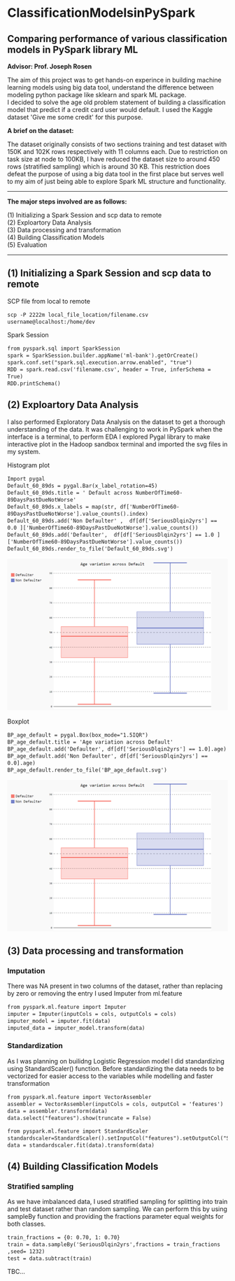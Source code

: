 # ClassificationModelsinPySpark
## Comparing performance of various classification models in PySpark library ML

**Advisor: Prof. Joseph Rosen**<br>                                                

The aim of this project was to get hands-on experince in building machine learning models using big data tool, understand the difference between modeling python package like sklearn and spark ML package. <br>
I decided to solve the age old problem statement of building a classification model that predict if a credit card user would default. I used the Kaggle dataset 'Give me some credit' for this purpose. <br>

**A brief on the dataset:** <br>

The dataset originally consists of two sections training and test dataset with 150K and 102K rows respectively with 11 columns each. Due to restriction on task size at node to 100KB, I have reduced the dataset size to around 450 rows (stratified sampling) which is around 30 KB. This restriction does defeat the purpose of using a big data tool in the first place but serves well to my aim of just being able to explore Spark ML structure and functionality.

---

**The major steps involved are as follows:** <br>

(1) Initializing a Spark Session and scp data to remote <br>
(2) Exploartory Data Analysis <br>
(3) Data processing and transformation <br>
(4) Building Classification Models <br>
(5) Evaluation <br>

---

## (1) Initializing a Spark Session and scp data to remote

SCP file from local to remote
```
scp -P 2222m local_file_location/filename.csv username@localhost:/home/dev
```

Spark Session
```
from pyspark.sql import SparkSession
spark = SparkSession.builder.appName('ml-bank').getOrCreate()
spark.conf.set("spark.sql.execution.arrow.enabled", "true")
RDD = spark.read.csv('filename.csv', header = True, inferSchema = True)
RDD.printSchema()

```

## (2) Exploartory Data Analysis
I also performed Exploratory Data Analysis on the dataset to get a thorough understanding of the data. It was challenging to work in PySpark when the interface is a terminal, to perform EDA I explored Pygal library to make interactive plot in the Hadoop sandbox terminal and imported the svg files in my system.	

Histogram plot

``` Spark
Import pygal
Default_60_89ds = pygal.Bar(x_label_rotation=45)
Default_60_89ds.title = ' Default across NumberOfTime60-89DaysPastDueNotWorse'
Default_60_89ds.x_labels = map(str, df['NumberOfTime60-89DaysPastDueNotWorse'].value_counts().index)
Default_60_89ds.add('Non Defaulter' ,  df[df['SeriousDlqin2yrs'] == 0.0 ]['NumberOfTime60-89DaysPastDueNotWorse'].value_counts())
Default_60_89ds.add('Defaulter',  df[df['SeriousDlqin2yrs'] == 1.0 ]['NumberOfTime60-89DaysPastDueNotWorse'].value_counts())
Default_60_89ds.render_to_file('Default_60_89ds.svg')

```
<img src="https://github.com/SanchayniB/ClassificationModelsinPySpark/blob/master/SubImages/EDA/Age_SD.PNG"> 

Boxplot
``` Spark
BP_age_default = pygal.Box(box_mode="1.5IQR")
BP_age_default.title = 'Age variation across Default'
BP_age_default.add('Defaulter', df[df['SeriousDlqin2yrs'] == 1.0].age)
BP_age_default.add('Non Defaulter', df[df['SeriousDlqin2yrs'] == 0.0].age)
BP_age_default.render_to_file('BP_age_default.svg')
``` 

![BoxplotAge](SubImages/EDA/Age_SD.png)

## (3) Data processing and transformation 
### Imputation
There was NA present in two columns of the dataset, rather than replacing by zero or removing the entry I used Imputer from ml.feature  <br>

``` 
from pyspark.ml.feature import Imputer
imputer = Imputer(inputCols = cols, outputCols = cols)
imputer_model = imputer.fit(data)
imputed_data = imputer_model.transform(data)
``` 
### Standardization
As I was planning on builidng Logistic Regression model I did standardizing using StandardScaler() function. Before standardizing the data needs to be vectorized for easier access to the variables while modelling and faster transformation

```
from pyspark.ml.feature import VectorAssembler
assembler = VectorAssembler(inputCols = cols, outputCol = 'features')
data = assembler.transform(data)
data.select("features").show(truncate = False)
```

```
from pyspark.ml.feature import StandardScaler
standardscaler=StandardScaler().setInputCol("features").setOutputCol("Scaled_features")
data = standardscaler.fit(data).transform(data)
```

## (4) Building Classification Models
### Stratified sampling

As we have imbalanced data, I used stratified sampling for splitting into train and test dataset rather than random sampling. We can perform this by using sampleBy function and providing the fractions parameter equal weights for both classes.

```
train_fractions = {0: 0.70, 1: 0.70}
train = data.sampleBy('SeriousDlqin2yrs',fractions = train_fractions ,seed= 1232)
test = data.subtract(train) 
```


TBC...



